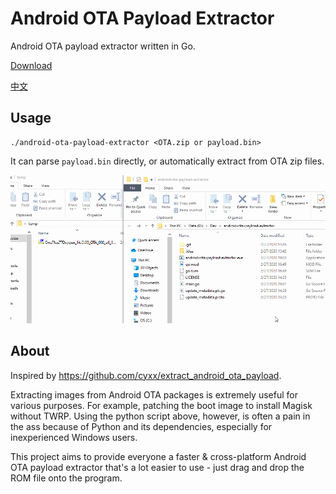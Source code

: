 # Android OTA Payload Extractor

Android OTA payload extractor written in Go.

[Download](https://github.com/tobyxdd/android-ota-payload-extractor/releases)

[中文](README.zh.md)

## Usage

```
./android-ota-payload-extractor <OTA.zip or payload.bin>
```

It can parse `payload.bin` directly, or automatically extract from OTA zip files.

![Demo GIF](demo.gif)

## About

Inspired by https://github.com/cyxx/extract_android_ota_payload.

Extracting images from Android OTA packages is extremely useful for various purposes. For example, patching the boot image to install Magisk without TWRP. Using the python script above, however, is often a pain in the ass because of Python and its dependencies, especially for inexperienced Windows users.

This project aims to provide everyone a faster & cross-platform Android OTA payload extractor that's a lot easier to use - just drag and drop the ROM file onto the program.